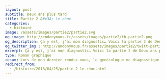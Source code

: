 ```yaml
---
layout: post
subtitle: Deux ans plus tard
title: Partie 2 &#x3A; Le choc
categories:
  - histoire
image: /assets/images/partie2/partie2.svg
og_image: http://endonymous.fr/assets/images/partie2/fb-partie2.png
og_description: Ça y est, j'ai mon diagnostic… Voici la partie 2 de Deux ans plus tard, le choc.
og_twitter_img : http://endonymous.fr/assets/images/partie2/twitt-partie2.png
excerpt: Ça y est, j'ai mon diagnostic… Voici la partie 2 de Deux ans plus tard, le choc.
type: Roman graphique
resum: Lors de mon dernier rendez-vous, le gynécologue me diagnostique une endométriose qui est une maladie gynécologique chronique. Les quelques jour après ce rendez-vous sont étranges. J'ai du mal à réaliser ce que cela signifie mais je sais que cela va changer ma vie.
redirect_from:
  - /histoire/2018/04/25/partie-2-le-choc.html
---
```


<div class="padding0">
    <img class="img-fluid" src="/assets/images/partie2/02- (1).png" alt="">
    <img class="img-fluid" src="/assets/images/partie2/02- (2).png" alt="">
    <img class="img-fluid" src="/assets/images/partie2/02- (3).png" alt="">
    <img class="img-fluid" src="/assets/images/partie2/02- (4).png" alt="">
    <img class="img-fluid" src="/assets/images/partie2/02- (5).png" alt="">
    <img class="img-fluid" src="/assets/images/partie2/02- (6).png" alt="">
    <img class="img-fluid" src="/assets/images/partie2/02- (7).png" alt="">
    <img class="img-fluid" src="/assets/images/partie2/02- (8).png" alt="">
    <img class="img-fluid" src="/assets/images/partie2/02- (9).png" alt="">
    <img class="img-fluid" src="/assets/images/partie2/02- (10).png" alt="">
    <img class="img-fluid" src="/assets/images/partie2/02- (11).png" alt="">
    <img class="img-fluid" src="/assets/images/partie2/02- (12).png" alt="">
</div>